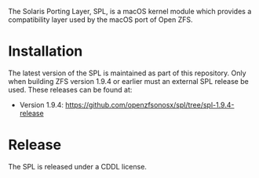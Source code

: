 The Solaris Porting Layer, SPL, is a macOS kernel module which provides a
compatibility layer used by the macOS port of Open ZFS.

# Installation

The latest version of the SPL is maintained as part of this repository.
Only when building ZFS version 1.9.4 or earlier must an external SPL release
be used.  These releases can be found at:

  * Version 1.9.4: https://github.com/openzfsonosx/spl/tree/spl-1.9.4-release  

# Release

The SPL is released under a CDDL license.  
